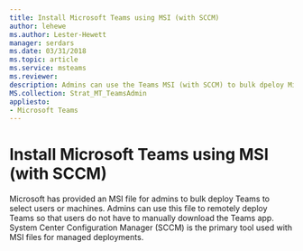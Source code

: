 ```yaml
---
title: Install Microsoft Teams using MSI (with SCCM)
author: lehewe
ms.author: Lester-Hewett
manager: serdars
ms.date: 03/31/2018
ms.topic: article
ms.service: msteams
ms.reviewer: 
description: Admins can use the Teams MSI (with SCCM) to bulk dpeloy Microsoft Teams to select users or computers.
MS.collection: Strat_MT_TeamsAdmin
appliesto: 
- Microsoft Teams
---
```


Install Microsoft Teams using MSI (with SCCM)
===========================================

Microsoft has provided an MSI file for admins to bulk deploy Teams to select users or machines. Admins can use this file to remotely deploy Teams so that users do not have to manually download the Teams app. System Center Configuration Manager (SCCM) is the primary tool used with MSI files for managed deployments.

																			   
